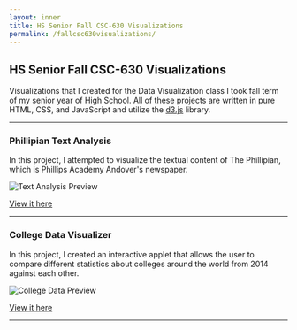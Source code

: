 ```yaml
---
layout: inner
title: HS Senior Fall CSC-630 Visualizations
permalink: /fallcsc630visualizations/
---
```

## HS Senior Fall CSC-630 Visualizations

Visualizations that I created for the Data Visualization class I took fall term of my senior year of High School.
All of these projects are written in pure HTML, CSS, and JavaScript and utilize the [d3.js](https://d3js.org/) library.

---

### Phillipian Text Analysis

In this project, I attempted to visualize the textual content of The Phillipian, which is Phillips Academy Andover's newspaper.

![Text Analysis Preview](/img/visualization-img/text-project.png#vis-img)

[View it here](/fallcsc630visualizations/text-project/index.html)

---

### College Data Visualizer

In this project, I created an interactive applet that allows the user to compare different statistics about colleges around the world from 2014 against each other.

![College Data Preview](/img/visualization-img/college-project.png#vis-img)

[View it here](/fallcsc630visualizations/college-project/index.html)

---
